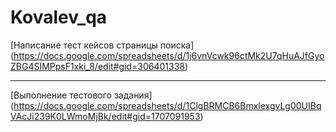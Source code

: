 # Kovalev_qa

[Написание тест кейсов страницы поиска]
(https://docs.google.com/spreadsheets/d/1j6vnVcwk96ctMk2U7qHuAJfGyoZBG4SIMPpsF1xki_8/edit#gid=306401338)

---

[Выполнение тестового задания]
(https://docs.google.com/spreadsheets/d/1ClgBRMCB6BmxlexgvLg00UIBqVAcJi239K0LWmoMjBk/edit#gid=1707091953)





